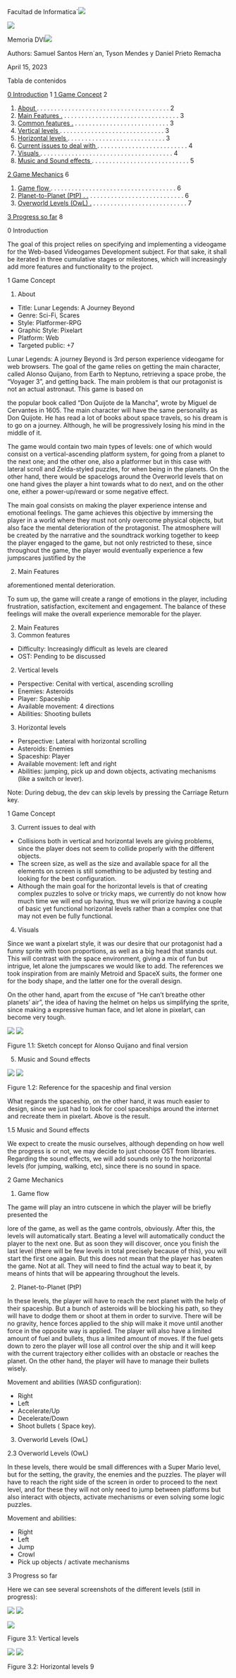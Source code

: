 ﻿Facultad de Informatica´![](Aspose.Words.d00c839d-a0ca-404c-9d85-918fd57013ac.001.png)

![](Aspose.Words.d00c839d-a0ca-404c-9d85-918fd57013ac.002.png)

Memoria DVI![](Aspose.Words.d00c839d-a0ca-404c-9d85-918fd57013ac.003.png)

Authors: Samuel Santos Hern´an, Tyson Mendes y Daniel Prieto Remacha

April 15, 2023

Tabla de contenidos

[0 Introduction](#_page2_x59.53_y84.19) 1 [1 Game Concept](#_page3_x119.06_y84.19) 2

1. [About ](#_page3_x119.06_y187.26). . . . . . . . . . . . . . . . . . . . . . . . . . . . . . . . . . . . . . 2
1. [Main Features .](#_page4_x59.53_y180.80) . . . . . . . . . . . . . . . . . . . . . . . . . . . . . . . . . 3
1. [Common features .](#_page4_x59.53_y218.31) . . . . . . . . . . . . . . . . . . . . . . . . . . . 3
1. [Vertical levels ](#_page4_x59.53_y317.96). . . . . . . . . . . . . . . . . . . . . . . . . . . . . . 3
1. [Horizontal levels ](#_page4_x59.53_y487.30). . . . . . . . . . . . . . . . . . . . . . . . . . . . 3
3. [Current issues to deal with ](#_page5_x119.06_y84.19). . . . . . . . . . . . . . . . . . . . . . . . . . 4
4. [Visuals ](#_page5_x119.06_y273.75). . . . . . . . . . . . . . . . . . . . . . . . . . . . . . . . . . . . . . 4
4. [Music and Sound effects ](#_page6_x59.53_y424.29). . . . . . . . . . . . . . . . . . . . . . . . . . . . 5

[2 Game Mechanics](#_page7_x119.06_y84.19) 6

1. [Game flow ](#_page7_x119.06_y186.80). . . . . . . . . . . . . . . . . . . . . . . . . . . . . . . . . . . . 6
1. [Planet-to-Planet (PtP) . .](#_page7_x119.06_y355.01) . . . . . . . . . . . . . . . . . . . . . . . . . . . 6
1. [Overworld Levels (OwL) .](#_page8_x59.53_y84.19) . . . . . . . . . . . . . . . . . . . . . . . . . . . 7

[3 Progress so far](#_page9_x119.06_y84.19) 8



<a name="_page2_x59.53_y84.19"></a>0 Introduction

The goal of this project relies on specifying and implementing a videogame for the Web-based Videogames Development subject. For that sake, it shall be iterated in three cumulative stages or milestones, which will increasingly add more features and functionality to the project.

1<a name="_page3_x119.06_y84.19"></a> Game Concept

1. About
- <a name="_page3_x119.06_y187.26"></a>Title: Lunar Legends: A Journey Beyond
- Genre: Sci-Fi, Scares
- Style: Platformer-RPG
- Graphic Style: Pixelart
- Platform: Web
- Targeted public: +7

Lunar Legends: A journey Beyond is 3rd person experience videogame for web browsers. The goal of the game relies on getting the main character, called Alonso Quijano, from Earth to Neptuno, retrieving a space probe, the “Voyager 3”, and getting back. The main problem is that our protagonist is not an actual astronaut. This game is based on

the popular book called “Don Quijote de la Mancha”, wrote by Miguel de Cervantes in 1605. The main character will have the same personality as Don Quijote. He has read a lot of books about space travels, so his dream is to go on a journey. Although, he will be progressively losing his mind in the middle of it.

The game would contain two main types of levels: one of which would consist on a vertical-ascending platform system, for going from a planet to the next one; and the other one, also a platformer but in this case with lateral scroll and Zelda-styled puzzles, for when being in the planets. On the other hand, there would be spacelogs around the Overworld levels that on one hand gives the player a hint towards what to do next, and on the other one, either a power-up/reward or some negative effect.

The main goal consists on making the player experience intense and emotional feelings. The game achieves this objective by immersing the player in a world where they must not only overcome physical objects, but also face the mental deterioration of the protagonist. The atmosphere will be created by the narrative and the soundtrack working together to keep the player engaged to the game, but not only restricted to these, since throughout the game, the player would eventually experience a few jumpscares justified by the

2. Main Features

aforementioned mental deterioration.

To sum up, the game will create a range of emotions in the player, including frustration, satisfaction, excitement and engagement. The balance of these feelings will make the overall experience memorable for the player.

2. Main<a name="_page4_x59.53_y180.80"></a> Features
1. Common<a name="_page4_x59.53_y218.31"></a> features
- Difficulty: Increasingly difficult as levels are cleared
- OST: Pending to be discussed
2. Vertical<a name="_page4_x59.53_y317.96"></a> levels
- Perspective: Cenital with vertical, ascending scrolling
- Enemies: Asteroids
- Player: Spaceship
- Available movement: 4 directions
- Abilities: Shooting bullets
3. Horizontal<a name="_page4_x59.53_y487.30"></a> levels
- Perspective: Lateral with horizontal scrolling
- Asteroids: Enemies
- Spaceship: Player
- Available movement: left and right
- Abilities: jumping, pick up and down objects, activating mechanisms (like a switch or lever).

Note: During debug, the dev can skip levels by pressing the Carriage Return key.

1 Game Concept

3. Current<a name="_page5_x119.06_y84.19"></a> issues to deal with
- Collisions both in vertical and horizontal levels are giving problems, since the player does not seem to collide properly with the different objects.
- The screen size, as well as the size and available space for all the elements on screen is still something to be adjusted by testing and looking for the best configuration.
- Although the main goal for the horizontal levels is that of creating complex puzzles to solve or tricky maps, we currently do not know how much time we will end up having, thus we will priorize having a couple of basic yet functional horizontal levels rather than a complex one that may not even be fully functional.
4. Visuals

<a name="_page5_x119.06_y273.75"></a>Since we want a pixelart style, it was our desire that our protagonist had a funny sprite with toon proportions, as well as a big head that stands out. This will contrast with the space environment, giving a mix of fun but intrigue, let alone the jumpscares we would like to add. The references we took inspiration from are mainly Metroid and SpaceX suits, the former one for the body shape, and the latter one for the overall design.

On the other hand, apart from the excuse of “He can’t breathe other planets’ air”, the idea of having the helmet on helps us simplifying the sprite, since making a expressive human face, and let alone in pixelart, can become very tough.

![](Aspose.Words.d00c839d-a0ca-404c-9d85-918fd57013ac.004.jpeg) ![](Aspose.Words.d00c839d-a0ca-404c-9d85-918fd57013ac.005.png)

Figure 1.1: Sketch concept for Alonso Quijano and final version

5. Music and Sound effects

![](Aspose.Words.d00c839d-a0ca-404c-9d85-918fd57013ac.006.png) ![](Aspose.Words.d00c839d-a0ca-404c-9d85-918fd57013ac.007.png)

Figure 1.2: Reference for the spaceship and final version

What regards the spaceship, on the other hand, it was much easier to design, since we just had to look for cool spaceships around the internet and recreate them in pixelart. Above is the result.

<a name="_page6_x59.53_y424.29"></a>1.5 Music and Sound effects

We expect to create the music ourselves, although depending on how well the progress is or not, we may decide to just choose OST from libraries. Regarding the sound effects, we will add sounds only to the horizontal levels (for jumping, walking, etc), since there is no sound in space.

<a name="_page7_x119.06_y84.19"></a>2 Game Mechanics

1. Game<a name="_page7_x119.06_y186.80"></a> flow

The game will play an intro cutscene in which the player will be briefly presented the

lore of the game, as well as the game controls, obviously. After this, the levels will automatically start. Beating a level will automatically conduct the player to the next one. But as soon they will discover, once you finish the last level (there will be few levels in total precisely because of this), you will start the first one again. But this does not mean that the player has beaten the game. Not at all. They will need to find the actual way to beat it, by means of hints that will be appearing throughout the levels.

2. Planet-to-Planet<a name="_page7_x119.06_y355.01"></a> (PtP)

In these levels, the player will have to reach the next planet with the help of their spaceship. But a bunch of asteroids will be blocking his path, so they will have to dodge them or shoot at them in order to survive. There will be no gravity, hence forces applied to the ship will make it move until another force in the opposite way is applied. The player will also have a limited amount of fuel and bullets, thus a limited amount of moves. If the fuel gets down to zero the player will lose all control over the ship and it will keep with the current trajectory either collides with an obstacle or reaches the planet. On the other hand, the player will have to manage their bullets wisely.

Movement and abilities (WASD configuration):

- Right
- Left
- Accelerate/Up
- Decelerate/Down
- Shoot bullets ( Space key).
3. Overworld Levels (OwL)

2\.3<a name="_page8_x59.53_y84.19"></a> Overworld Levels (OwL)

In these levels, there would be small differences with a Super Mario level, but for the setting, the gravity, the enemies and the puzzles. The player will have to reach the right side of the screen in order to proceed to the next level, and for these they will not only need to jump between platforms but also interact with objects, activate mechanisms or even solving some logic puzzles.

Movement and abilities:

- Right
- Left
- Jump
- Crowl
- Pick up objects / activate mechanisms

<a name="_page9_x119.06_y84.19"></a>3 Progress so far

Here we can see several screenshots of the different levels (still in progress):

![](Aspose.Words.d00c839d-a0ca-404c-9d85-918fd57013ac.008.jpeg) ![](Aspose.Words.d00c839d-a0ca-404c-9d85-918fd57013ac.009.jpeg)

![](Aspose.Words.d00c839d-a0ca-404c-9d85-918fd57013ac.010.jpeg)

Figure 3.1: Vertical levels

![](Aspose.Words.d00c839d-a0ca-404c-9d85-918fd57013ac.011.jpeg) ![](Aspose.Words.d00c839d-a0ca-404c-9d85-918fd57013ac.012.jpeg)

Figure 3.2: Horizontal levels
9

